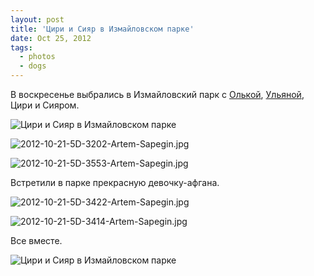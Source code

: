```yaml
---
layout: post
title: 'Цири и Сияр в Измайловском парке'
date: Oct 25, 2012
tags:
  - photos
  - dogs
---
```


В воскресенье выбрались в Измайловский парк с [Олькой](http://airve.livejournal.com/), [Ульяной](http://ciyar.livejournal.com/), Цири и Сияром.

![Цири и Сияр в Измайловском парке](photo://981)

<!--more-->

![2012-10-21-5D-3202-Artem-Sapegin.jpg](photo://978)

![2012-10-21-5D-3553-Artem-Sapegin.jpg](photo://1225)

Встретили в парке прекрасную девочку-афгана.

![2012-10-21-5D-3422-Artem-Sapegin.jpg](photo://1235)

![2012-10-21-5D-3414-Artem-Sapegin.jpg](photo://1234)

Все вместе.

![Цири и Сияр в Измайловском парке](photo://1220)
